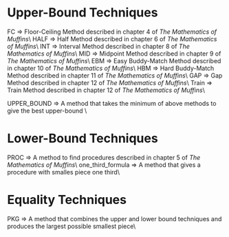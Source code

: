 # Upper-Bound Techniques 
FC => Floor-Ceiling Method described in chapter 4 of *The Mathematics of Muffins*\\
HALF => Half Method described in chapter 6 of *The Mathematics of Muffins*\\
INT => Interval Method described in chapter 8 of *The Mathematics of Muffins*\\
MID => Midpoint Method described in chapter 9 of *The Mathematics of Muffins*\\
EBM => Easy Buddy-Match Method described in chapter 10 of *The Mathematics of Muffins*\\
HBM => Hard Buddy-Match Method described in chapter 11 of *The Mathematics of Muffins*\\
GAP => Gap Method described in chapter 12 of *The Mathematics of Muffins*\\
Train => Train Method described in chapter 12 of *The Mathematics of Muffins*\\

UPPER_BOUND => A method that takes the minimum of above methods to give the best upper-bound \\
# Lower-Bound Techniques
PROC => A method to find procedures described in chapter 5 of *The Mathematics of Muffins*\\
one_third_formula => A method that gives a procedure with smalles piece one third\\

# Equality Techniques
PKG => A method that combines the upper and lower bound techniques and produces the largest possible smallest piece\\

